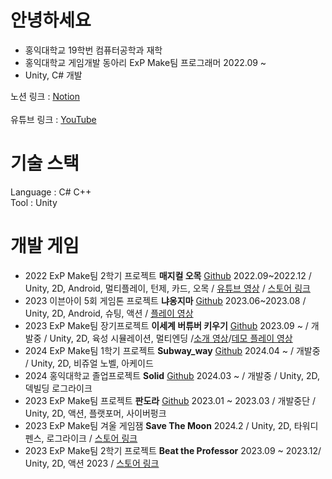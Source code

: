 # 안녕하세요
+ 홍익대학교 19학번 컴퓨터공학과 재학
+ 홍익대학교 게임개발 동아리 ExP Make팀 프로그래머 2022.09 ~
+ Unity, C# 개발 <br/> 

노션 링크 : [Notion](https://www.notion.so/Game-Client-Programmer-89855183dd7848bb8800edf8a5083472)<br/> <br/> 
유튜브 링크 : [YouTube](https://www.youtube.com/@user-iz3rb7fz7i/videos)

# 기술 스택
Language : C# C++<br/> 
Tool : Unity
# 개발 게임
+ 2022 ExP Make팀 2학기 프로젝트 **매지컬 오목** [Github](https://github.com/nilbace/Oh-MOK) 2022.09~2022.12 / Unity, 2D, Android, 멀티플레이, 턴제, 카드, 오목 / [유튜브 영상](https://youtu.be/tbGnyxyPQ7c) / [스토어 링크](https://play.google.com/store/apps/details?id=com.ExPStudio.MagicalGomoku)
+ 2023 이븐아이 5회 게임톤 프로젝트 **냐옹지마** [Github](https://github.com/nilbace/Nyaongjima) 2023.06~2023.08 / Unity, 2D, Android, 슈팅, 액션 / [플레이 영상](https://youtu.be/bYxA2JnjhhM)
+ 2023 ExP Make팀 장기프로젝트 **이세계 버튜버 키우기** [Github](https://github.com/nilbace/IVA_Ella) 2023.09 ~ / 개발중 / Unity, 2D, 육성 시뮬레이션, 멀티엔딩 /[소개 영상](https://youtu.be/Z7XscbNfE8s)/[데모 플레이 영상](https://youtu.be/dZkE43PHWPg)
+ 2024 ExP Make팀 1학기 프로젝트 **Subway_way** [Github](https://github.com/nilbace/Subway_way_OnlyScripts) 2024.04 ~ / 개발중 / Unity, 2D, 비쥬얼 노벨, 아케이드 
+ 2024 홍익대학교 졸업프로젝트 **Solid** [Github](https://github.com/nilbace/SoliD_OnlyScripts/tree/main) 2024.03 ~ / 개발중 / Unity, 2D, 덱빌딩 로그라이크
+ 2023 ExP Make팀 프로젝트 **판도라** [Github](https://github.com/nilbace/Project_Pandora) 2023.01 ~ 2023.03 / 개발중단 / Unity, 2D, 액션, 플랫포머, 사이버펑크 
+ 2023 ExP Make팀 겨울 게임잼 **Save The Moon** 2024.2 / Unity, 2D, 타워디펜스, 로그라이크 / [스토어 링크](https://play.google.com/store/apps/details?id=com.ExpStudio.SaveTheMoon&hl=ko&gl=US)
+ 2023 ExP Make팀 2학기 프로젝트 **Beat the Professor** 2023.09 ~ 2023.12/ Unity, 2D, 액션 2023 / [스토어 링크](https://play.google.com/store/apps/details?id=com.expmake.beattheprofessor&hl=ko&gl=US)

<!--
**nilbace/nilbace** is a ✨ _special_ ✨ repository because its `README.md` (this file) appears on your GitHub profile.

Here are some ideas to get you started:

- 🔭 I’m currently working on ...
- 🌱 I’m currently learning ...
- 👯 I’m looking to collaborate on ...
- 🤔 I’m looking for help with ...
- 💬 Ask me about ...
- 📫 How to reach me: ...
- 😄 Pronouns: ...
- ⚡ Fun fact: ...
-->
